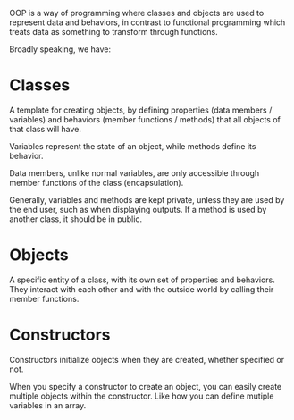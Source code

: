 OOP is a way of programming where classes and objects are used to represent data and behaviors, in contrast to functional programming which treats data as something to transform through functions.

Broadly speaking, we have:

# Classes

A template for creating objects, by defining properties (data members / variables) and behaviors (member functions / methods) that all objects of that class will have.

Variables represent the state of an object, while methods define its behavior.

Data members, unlike normal variables, are only accessible through member functions of the class (encapsulation).

Generally, variables and methods are kept private, unless they are used by the end user, such as when displaying outputs. If a method is used by another class, it should be in public.

# Objects

A specific entity of a class, with its own set of properties and behaviors. They interact with each other and with the outside world by calling their member functions.

# Constructors

Constructors initialize objects when they are created, whether specified or not.

When you specify a constructor to create an object, you can easily create multiple objects within the constructor. Like how you can define mutiple variables in an array.
